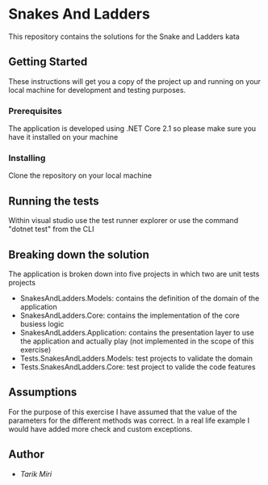 # Snakes And Ladders

This repository contains the solutions for the Snake and Ladders kata

## Getting Started

These instructions will get you a copy of the project up and running on your local machine for development and testing purposes.

### Prerequisites

The application is developed using .NET Core 2.1 so please make sure you have it installed on your machine

### Installing

Clone the repository on your local machine

## Running the tests

Within visual studio use the test runner explorer or use the command "dotnet test" from the CLI


## Breaking down the solution

The application is broken down into five projects in which two are unit tests projects

- SnakesAndLadders.Models: contains the definition of the domain of the application
- SnakesAndLadders.Core: contains the implementation of the core busiess logic
- SnakesAndLadders.Application: contains the presentation layer to use the application and actually play (not implemented in the scope of this exercise)
- Tests.SnakesAndLadders.Models: test projects to validate the domain
- Tests.SnakesAndLadders.Core: test project to valide the code features

## Assumptions

For the purpose of this exercise I have assumed that the value of the parameters for the different methods was correct. In a real life example I would have added more check and custom exceptions.


## Author

* *Tarik Miri*